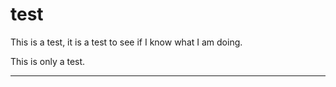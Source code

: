 test
====

This is a test, it is a test to see if I know what I am doing.

This is only a test.


----------------------------------------------------------
